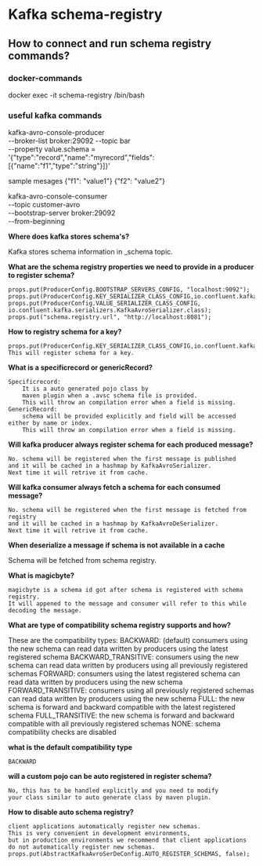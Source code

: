 # Kafka schema-registry

## How to connect and run schema registry commands?

### docker-commands
docker exec -it schema-registry /bin/bash

### useful kafka commands

kafka-avro-console-producer \
  --broker-list broker:29092 --topic bar \
  --property value.schema = \
  '{"type":"record","name":"myrecord","fields":[{"name":"f1","type":"string"}]}'

 sample mesages
 {"f1": "value1"}
 {"f2": "value2"}

 kafka-avro-console-consumer \
 --topic customer-avro \
 --bootstrap-server broker:29092 \
 --from-beginning

**Where does kafka stores schema's?**

   Kafka stores schema information in _schema topic.

**What are the schema registry properties we need to provide in a producer to register schema?**

    props.put(ProducerConfig.BOOTSTRAP_SERVERS_CONFIG, "localhost:9092");
    props.put(ProducerConfig.KEY_SERIALIZER_CLASS_CONFIG,io.confluent.kafka.serializers.KafkaAvroSerializer.class);
    props.put(ProducerConfig.VALUE_SERIALIZER_CLASS_CONFIG, io.confluent.kafka.serializers.KafkaAvroSerializer.class);
    props.put("schema.registry.url", "http://localhost:8081");

**How to registry schema for a key?**

    props.put(ProducerConfig.KEY_SERIALIZER_CLASS_CONFIG,io.confluent.kafka.serializers.KafkaAvroSerializer.class);
    This will register schema for a key.

**What is a specificrecord or genericRecord?**

    Specificrecord:
        It is a auto generated pojo class by 
        maven plugin when a .avsc schema file is provided.
        This will throw an compilation error when a field is missing.
    GenericRecord:
        schema will be provided explicitly and field will be accessed either by name or index.
        This will throw an compilation error when a field is missing.

**Will kafka producer always register schema for each produced message?**

    No. schema will be registered when the first message is published 
    and it will be cached in a hashmap by KafkaAvroSerializer.
    Next time it will retrive it from cache.

**Will kafka consumer always fetch a schema for each consumed message?**

    No. schema will be registered when the first message is fetched from registry 
    and it will be cached in a hashmap by KafkaAvroDeSerializer.
    Next time it will retrive it from cache.

**When deserialize a message if schema is not available in a cache**

   Schema will be fetched from schema registry.

**What is magicbyte?**

    magicbyte is a schema id got after schema is registered with schema registry.
    It will appened to the message and consumer will refer to this while decoding the message.

**What are type of compatibility schema registry supports and how?**

 These are the compatibility types:
     BACKWARD: (default) consumers using the new schema can read data written 
              by producers using the latest registered schema
     BACKWARD_TRANSITIVE: consumers using the new schema can read data written 
              by producers using all previously registered schemas
     FORWARD: consumers using the latest registered schema can read data written 
              by producers using the new schema
     FORWARD_TRANSITIVE: consumers using all previously registered schemas can read data written 
              by producers using the new schema
     FULL: the new schema is forward and backward compatible 
              with the latest registered schema
     FULL_TRANSITIVE: the new schema is forward and backward compatible 
              with all previously registered schemas
     NONE: schema compatibility checks are disabled

**what is the default compatibility type**

    BACKWARD

**will a custom pojo can be auto registered in register schema?**

    No, this has to be handled explicitly and you need to modify 
    your class similar to auto generate class by maven plugin.

**How to disable auto schema registry?**

    client applications automatically register new schemas. 
    This is very convenient in development environments, 
    but in production environments we recommend that client applications 
    do not automatically register new schemas.
    props.put(AbstractKafkaAvroSerDeConfig.AUTO_REGISTER_SCHEMAS, false);
    